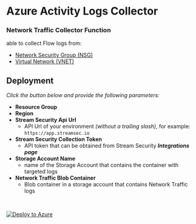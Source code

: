 # Azure Activity Logs Collector

### Network Traffic Collector Function

able to collect Flow logs from:

- [Network Security Group (NSG)](https://learn.microsoft.com/en-us/azure/network-watcher/network-watcher-nsg-flow-logging-overview)
- [Virtual Network (VNET)](https://learn.microsoft.com/en-us/azure/network-watcher/vnet-flow-logs-overview)

## Deployment

_Click the button below and provide the following parameters:_

- **Resource Group**
- **Region**
- **Stream Security Api Url**
  - API Url of your environment _(without a trailing slash)_, for example:
    `https://app.streamsec.io`
- **Stream Security Collection Token**
  - API token that can be obtained from Stream Security **_Integrations page_**
- **Storage Account Name**
  - name of the Storage Account that contains the container with targeted logs
- **Network Traffic Blob Container**
  - Blob container in a storage account that contains Network Traffic logs

<br/>

[<img src="https://aka.ms/deploytoazurebutton" alt="Deploy to Azure">](https://portal.azure.com/#create/Microsoft.Template/uri/https%3A%2F%2Fraw.githubusercontent.com%2Flightlytics%2Fazure-log-collectors%2Fmain%2Fcollectors_arm_template.json)
